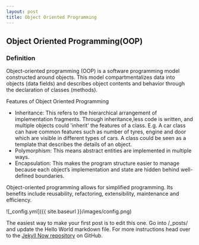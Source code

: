 ```yaml
---
layout: post
title: Object Oriented Programming
---
```

<h2>Object Oriented Programming(OOP)</h2>
<h3>Definition</h3>

<p>Object-oriented programming (OOP) is a software programming model constructed around objects. This model compartmentalizes data into objects (data fields) and describes object contents and behavior through the declaration of classes (methods).</p>

<p>Features of Object Oriented Programming
		<ul>
			<li>Inheritance: This refers to the hierarchical arrangement of implementation fragments. Through inheritance,less code is written, and multiple objects could 'inherit' the features of a class. E.g. A car class can have common features such as number of tyres, engine and door which are visible in different types of cars. A class could be seen as a template that describes the details of an object. </li>
			<li>Polymorphism: This means abstract entities are implemented in multiple ways.</li>
			<li>Encapsulation: This makes the program structure easier to manage because each object’s implementation and state are hidden behind well-defined boundaries. </li>
		</ul>
	</p>
	<p>Object-oriented programming allows for simplified programming. Its benefits include reusability, refactoring, extensibility, maintenance and efficiency.</p>

![_config.yml]({{ site.baseurl }}/images/config.png)

The easiest way to make your first post is to edit this one. Go into /_posts/ and update the Hello World markdown file. For more instructions head over to the [Jekyll Now repository](https://github.com/barryclark/jekyll-now) on GitHub.